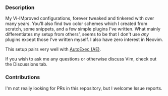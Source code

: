### Description

My Vi-IMproved configurations, forever tweaked and tinkered with over many years. You'll also find two color schemes which I created from scratch, some snippets, and a few simple plugins I've written. What mainly differentiates my setup from others', seems to be that I don't use _any_ plugins except those I've written myself. I also have zero interest in Neovim.

This setup pairs very well with [AutoExec (AE)](https://github.com/terminalforlife/ShellProjects/tree/master/source/autoexec).

If you wish to ask me any questions or otherwise discuss Vim, check out the Discussions tab.

### Contributions

I'm not really looking for PRs in this repository, but I welcome Issue reports.

